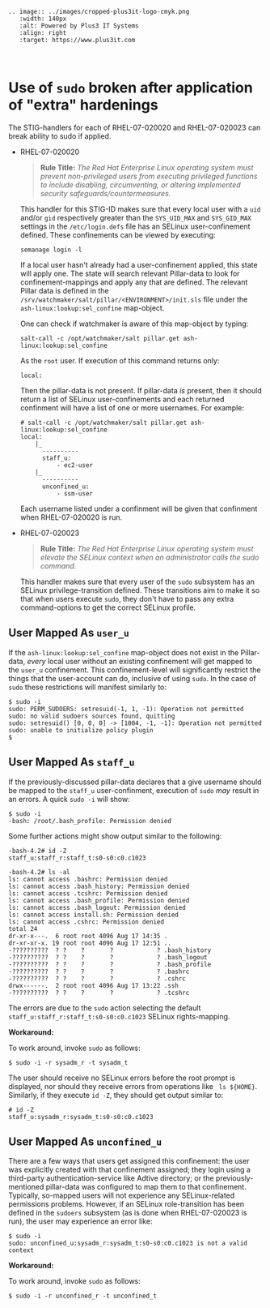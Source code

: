 ```{eval-rst}
.. image:: ../images/cropped-plus3it-logo-cmyk.png
   :width: 140px
   :alt: Powered by Plus3 IT Systems
   :align: right
   :target: https://www.plus3it.com
```
<br>

# Use of `sudo` broken after application of "extra" hardenings

The STIG-handlers for each of RHEL-07-020020 and RHEL-07-020023 can break ability to sudo if applied.

* RHEL-07-020020

    > **Rule Title:** _The Red Hat Enterprise Linux operating system must prevent non-privileged users from executing privileged functions to include disabling, circumventing, or altering implemented security safeguards/countermeasures._

    This handler for this STIG-ID makes sure that every local user with a `uid` and/or `gid` respectively greater than the `SYS_UID_MAX` and `SYS_GID_MAX` settings in the `/etc/login.defs` file has an SELinux user-confinement defined. These confinements can be viewed by executing:

    ~~~
    semanage login -l
    ~~~

    If a local user hasn't already had a user-confinement applied, this state will apply one. The state will search relevant Pillar-data to look for confinement-mappings and apply any that are defined. The relevant Pillar data is defined in the `/srv/watchmaker/salt/pillar/<ENVIRONMENT>/init.sls` file under the `ash-linux:lookup:sel_confine` map-object.

    One can check if watchmaker is aware of this map-object by typing:

    ~~~
    salt-call -c /opt/watchmaker/salt pillar.get ash-linux:lookup:sel_confine
    ~~~

    As the `root` user. If execution of this command returns only:

    ~~~
    local:
    ~~~

    Then the pillar-data is not present. If pillar-data _is_ present, then it should return a list of SELinux user-confinements and each returned confinment will have a list of one or more usernames. For example:

    ~~~
    # salt-call -c /opt/watchmaker/salt pillar.get ash-linux:lookup:sel_confine
    local:
        |_
          ----------
          staff_u:
              - ec2-user
        |_
          ----------
          unconfined_u:
              - ssm-user
    ~~~

    Each username listed under a confinment will be given that confinment when RHEL-07-020020 is run.

* RHEL-07-020023

    > **Rule Title:** _The Red Hat Enterprise Linux operating system must elevate the SELinux context when an administrator calls the sudo command._

    This handler makes sure that every user of the `sudo` subsystem has an SELinux privilege-transition defined. These transitions aim to make it so that when users execute `sudo`, they don't have to pass any extra command-options to get the correct SELinux profile.

## User Mapped As `user_u`

If the `ash-linux:lookup:sel_confine` map-object does not exist in the Pillar-data, _every_ local user without an existing confinement will get mapped to the `user_u` confinement. This confinement-level will significantly restrict the things that the user-account can do, inclusive of using `sudo`. In the case of `sudo` these restrictions will manifest similarly to:


~~~
$ sudo -i
sudo: PERM_SUDOERS: setresuid(-1, 1, -1): Operation not permitted
sudo: no valid sudoers sources found, quitting
sudo: setresuid() [0, 0, 0] -> [1004, -1, -1]: Operation not permitted
sudo: unable to initialize policy plugin
$
~~~

## User Mapped As `staff_u`

If the previously-discussed pillar-data declares that a give username should be mapped to the `staff_u` user-confinment, execution of `sudo` _may_ result in an errors. A quick `sudo -i` will show:

~~~
$ sudo -i
-bash: /root/.bash_profile: Permission denied
~~~

Some further actions might show output similar to the following:

~~~
-bash-4.2# id -Z
staff_u:staff_r:staff_t:s0-s0:c0.c1023

-bash-4.2# ls -al
ls: cannot access .bashrc: Permission denied
ls: cannot access .bash_history: Permission denied
ls: cannot access .tcshrc: Permission denied
ls: cannot access .bash_profile: Permission denied
ls: cannot access .bash_logout: Permission denied
ls: cannot access install.sh: Permission denied
ls: cannot access .cshrc: Permission denied
total 24
dr-xr-x---.  6 root root 4096 Aug 17 14:35 .
dr-xr-xr-x. 19 root root 4096 Aug 17 12:51 ..
-??????????  ? ?    ?       ?            ? .bash_history
-??????????  ? ?    ?       ?            ? .bash_logout
-??????????  ? ?    ?       ?            ? .bash_profile
-??????????  ? ?    ?       ?            ? .bashrc
-??????????  ? ?    ?       ?            ? .cshrc
drwx------.  2 root root 4096 Aug 17 13:22 .ssh
-??????????  ? ?    ?       ?            ? .tcshrc
~~~

The errors are due to the `sudo` action selecting the default `staff_u:staff_r:staff_t:s0-s0:c0.c1023` SELinux rights-mapping.

**Workaround:**

To work around, invoke `sudo` as follows:

~~~
$ sudo -i -r sysadm_r -t sysadm_t
~~~

The user should receive no SELinux errors before the root prompt is displayed, nor should they receive errors from operations like ` ls ${HOME}`. Similarly, if they execute `id -Z`, they should get output similar to:

~~~
# id -Z
staff_u:sysadm_r:sysadm_t:s0-s0:c0.c1023
~~~


## User Mapped As `unconfined_u`

There are a few ways that users get assigned this confinement: the user was explicitly created with that confinement assigned; they login using a third-party authentication-service like Adtive directory; or the previously-mentioned pillar-data was configured to map them to that confinement. Typically, so-mapped users will not experience any SELinux-related permissions problems. However, if an SELinux role-transition has been defined in the `sudoers` subsystem (as is done when RHEL-07-020023 is run), the user may experience an error like:

~~~
$ sudo -i
sudo: unconfined_u:sysadm_r:sysadm_t:s0-s0:c0.c1023 is not a valid context
~~~

**Workaround:**

To work around, invoke `sudo` as follows:

~~~
$ sudo -i -r unconfined_r -t unconfined_t
~~~
